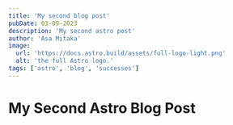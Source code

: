 ```yaml
---
title: 'My second blog post'
pubDate: 03-09-2023
description: 'My second astro post'
author: 'Asa Mitaka'
image:
  url: 'https://docs.astro.build/assets/full-logo-light.png'
  alt: 'the full Astro logo.'
tags: ['astro', 'blog', 'successes']
---
```


# My Second Astro Blog Post
